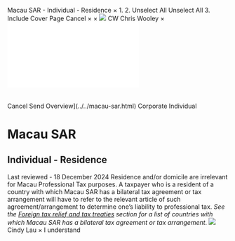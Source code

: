 Macau SAR - Individual - Residence
×
1.
2.
Unselect All
Unselect All
3.
Include Cover Page
Cancel
×
×
![](../../-/media/world-wide-tax-summaries/attachments/global---chris-wooley.ashx%3Frev=ac5e5f3223b34096b1afc2a6009c7320&revision=ac5e5f32-23b3-4096-b1af-c2a6009c7320&hash=859B7ADC84DC2CBEC9760E9E6EE7DE6D0A8BFCDF)
CW
Chris Wooley
×
![](residence.html)
######
Cancel
Send
Overview](../../macau-sar.html)
Corporate
Individual
# Macau SAR
## Individual - Residence
Last reviewed - 18 December 2024
Residence and/or domicile are irrelevant for Macau Professional Tax purposes.
A taxpayer who is a resident of a country with which Macau SAR has a bilateral tax agreement or tax arrangement will have to refer to the relevant article of such agreement/arrangement to determine one’s liability to professional tax. *See the [Foreign tax relief and tax treaties](foreign-tax-relief-and-tax-treaties.html) section for a list of countries with which Macau SAR has a bilateral tax agreement or tax arrangement*.
![](../../-/media/world-wide-tax-summaries/macausarcindy-lauwhatsapp-image-20240902-at-33518-pmjpeg20241217230413757.ashx%3Frev=e133fd4822dd4795834e9d1ee294713d&revision=e133fd48-22dd-4795-834e-9d1ee294713d&hash=A86D1CDE31EAB3F2789A00AE2104260A78ECA390)
Cindy Lau
×
I understand